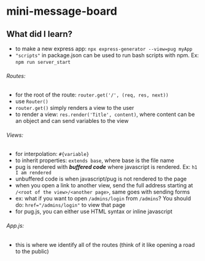 # mini-message-board
## What did I learn?
- to make a new express app: `npx express-generator --view=pug myApp`
- `"scripts"` in package.json can be used to run bash scripts with npm. Ex: `npm run server_start`
###### Routes: 
  - for the root of the route: `router.get('/', (req, res, next))`
  - use `Router()`
  - `router.get()` simply renders a view to the user
  - to render a view: `res.render('Title', content)`, where content can be an object and can send variables to the view
###### Views:
  - for interpolation: `#{variable}`
  - to inherit properties: `extends base`, where base is the file name
  - pug is rendered with ***buffered code*** where javascript is rendered. Ex: `h1 I am rendered`
  - unbuffered code is when javascript/pug is not rendered to the page
  - when you open a link to another view, send the full address starting at `/<root of the view>/<another page>`, same goes with sending forms
  - ex: what if you want to open `/admins/login` from `/admins`? You should do: `href="/admins/login"` to view that page
  - for pug.js, you can either use HTML syntax or inline javascript
###### App.js:
  - this is where we identify all of the routes (think of it like opening a road to the public)
  

